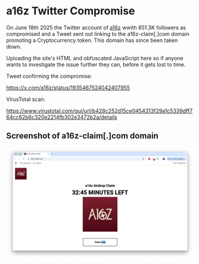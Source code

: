 # a16z Twitter Compromise

On June 18th 2025 the Twitter account of [a16z](https://x.com/a16z) wwith 851.3K followers as compromised and a Tweet sent out linking to the a16z-claim[.]com domain promoting a Cryptocurrency token. This domain has since been taken down.

Uploading the site's HTML and obfuscated JavaScript here so if anyone wants to investigate the issue further they can, before it gets lost to time.

Tweet confirming the compromise:

https://x.com/a16z/status/1935467524042407955

VirusTotal scan:

https://www.virustotal.com/gui/url/b428c252d15ce0454313f29a1c5339dff764cc62b6c320e2214fb302e3472b2a/details

## Screenshot of a16z-claim[.]com domain

![Screenshot](https://github.com/ethicalhack3r/a16z-claim.com/blob/main/screenshot.png?raw=true")
